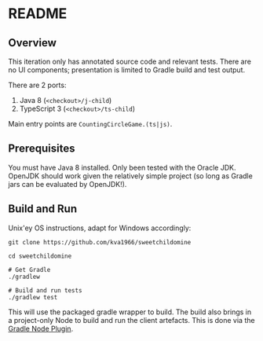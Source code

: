 # README

## Overview

This iteration only has annotated source code and relevant tests. There are no UI 
components; presentation is limited to Gradle build and test output.

There are 2 ports:

1. Java 8 (`<checkout>/j-child`)
2. TypeScript 3 (`<checkout>/ts-child`)

Main entry points are `CountingCircleGame.(ts|js)`.

## Prerequisites

You must have Java 8 installed. Only been tested with the Oracle JDK. OpenJDK
should work given the relatively simple project (so long as Gradle jars can
be evaluated by OpenJDK!).


## Build and Run

Unix'ey OS instructions, adapt for Windows accordingly:

~~~
git clone https://github.com/kva1966/sweetchildomine

cd sweetchildomine

# Get Gradle
./gradlew

# Build and run tests
./gradlew test
~~~

This will use the packaged gradle wrapper to build. The build also brings in a
project-only Node to build and run the client artefacts. This is done via the
[Gradle Node Plugin](https://plugins.gradle.org/plugin/com.moowork.node).
 
